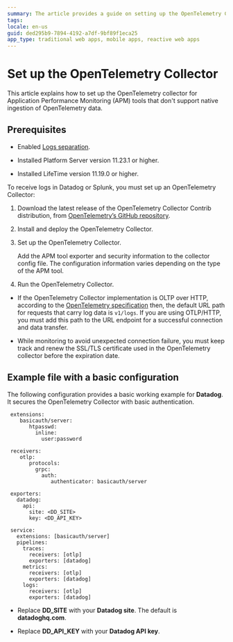 ```yaml
---
summary: The article provides a guide on setting up the OpenTelemetry Collector for APM tools that require OpenTelemetry data.
tags:
locale: en-us
guid: ded295b9-7894-4192-a7df-9bf89f1eca25
app_type: traditional web apps, mobile apps, reactive web apps
---
```

# Set up the OpenTelemetry Collector

This article explains how to set up the OpenTelemetry collector for Application Performance Monitoring (APM) tools that don't support native ingestion of OpenTelemetry data.

## Prerequisites

* Enabled [Logs separation](../../setup-infra-platform/setup/logging-db/logs-separation-cloud/intro.md). 

* Installed Platform Server version 11.23.1 or higher.

* Installed LifeTime version 11.19.0 or higher.

To receive logs in Datadog or Splunk, you must set up an OpenTelemetry Collector:

1. Download the latest release of the OpenTelemetry Collector Contrib distribution, from [OpenTelemetry’s GitHub repository](https://github.com/open-telemetry/opentelemetry-collector-releases/releases/tag/v0.87.0).

1. Install and deploy the OpenTelemetry Collector.

1. Set up the OpenTelemetry Collector.

    Add the APM tool exporter and security information to the collector config file. The configuration information varies depending on the type of the APM tool.   

1.  Run the OpenTelemetry Collector. 

<div class="info" markdown="1">

* If the OpenTelemetry Collector implementation is OLTP over HTTP, according to the [OpenTelemetry specification](https://opentelemetry.io/docs/specs/otlp/#otlphttp-request) then, the default URL path for requests that carry log data is ``v1/logs``. If you are using OTLP/HTTP, you must add this path to the URL endpoint for a successful connection and data transfer.

* While monitoring to avoid unexpected connection failure, you must keep track and renew the SSL/TLS certificate used in the OpenTelemetry collector before the expiration date.

</div>

## Example file with a basic configuration

The following configuration provides a basic working example for **Datadog**. It secures the OpenTelemetry Collector with basic authentication. 

   ```
    extensions: 
       basicauth/server:
          htpasswd:
            inline:
              user:password

    receivers: 
       otlp:
          protocols:
            grpc:
              auth:
                 authenticator: basicauth/server
    
    exporters:
      datadog:
        api:
          site: <DD_SITE>
          key: <DD_API_KEY>

    service:
      extensions: [basicauth/server]
      pipelines:
        traces: 
          receivers: [otlp]
          exporters: [datadog]
        metrics:  
          receivers: [otlp]
          exporters: [datadog]
        logs:
          receivers: [otlp]
          exporters: [datadog]

   ```
* Replace **DD_SITE** with your **Datadog site**. The default is **datadoghq.com**.

* Replace **DD_API_KEY** with your **Datadog API key**.
